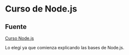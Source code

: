 # Curso de Node.js

## Fuente

[Curso Node.js](https://www.youtube.com/watch?v=aWFUW4SDD4o&list=PLvq-jIkSeTUY3gY-ptuqkNEXZHsNwlkND&index=2)

Lo elegí ya que comienza explicando las bases de Node.js.
